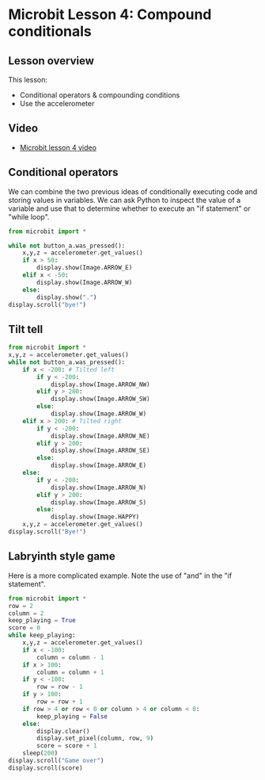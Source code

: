# Microbit Lesson 4: Compound conditionals

## Lesson overview

This lesson:

* Conditional operators & compounding conditions
* Use the accelerometer

## Video

* [Microbit lesson 4 video](https://www.youtube.com/watch?v=-AKLDBEj8oU)

## Conditional operators

We can combine the two previous ideas of conditionally executing code and storing values in variables. We can ask Python to inspect the value of a variable and use that to determine whether to execute an "if statement" or "while loop".

```python
from microbit import *

while not button_a.was_pressed():
    x,y,z = accelerometer.get_values()
    if x > 50:
        display.show(Image.ARROW_E)
    elif x < -50:
        display.show(Image.ARROW_W)
    else:
        display.show(".")
display.scroll("bye!")
```

## Tilt tell

```python
from microbit import *
x,y,z = accelerometer.get_values()
while not button_a.was_pressed():
    if x < -200: # Tilted left
        if y < -200:
            display.show(Image.ARROW_NW)
        elif y > 200:
            display.show(Image.ARROW_SW)
        else:
            display.show(Image.ARROW_W)
    elif x > 200: # Tilted right
        if y < -200:
            display.show(Image.ARROW_NE)
        elif y > 200:
            display.show(Image.ARROW_SE)
        else:
            display.show(Image.ARROW_E)
    else:
        if y < -200:
            display.show(Image.ARROW_N)
        elif y > 200:
            display.show(Image.ARROW_S)
        else:
            display.show(Image.HAPPY)
    x,y,z = accelerometer.get_values()
display.scroll("Bye!")
```

## Labryinth style game

Here is a more complicated example. Note the use of "and" in the "if statement".

```python
from microbit import *
row = 2
column = 2
keep_playing = True
score = 0
while keep_playing:
    x,y,z = accelerometer.get_values()
    if x < -100:
        column = column - 1
    if x > 100:
        column = column + 1
    if y < -100:
        row = row - 1
    if y > 100:
        row = row + 1
    if row > 4 or row < 0 or column > 4 or column < 0:
        keep_playing = False
    else:
        display.clear()
        display.set_pixel(column, row, 9)
        score = score + 1
    sleep(200)
display.scroll("Game over")
display.scroll(score)
```
